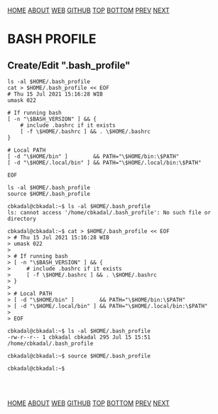 ---
---

[HOME](index.md)
[ABOUT](README.md)
[WEB](https://osp4diss.vlsm.org/)
[GITHUB](https://github.com/UI-FASILKOM-OS/osp4diss/)
[TOP](#)
[BOTTOM](#endofpage)
[PREV](osp-105.md)
[NEXT](osp-107.md)


# BASH PROFILE

## Create/Edit  "**.bash_profile**"

```
ls -al $HOME/.bash_profile
cat > $HOME/.bash_profile << EOF
# Thu 15 Jul 2021 15:16:28 WIB
umask 022

# If running bash
[ -n "\$BASH_VERSION" ] && {
    # include .bashrc if it exists
    [ -f \$HOME/.bashrc ] && . \$HOME/.bashrc
}

# Local PATH
[ -d "\$HOME/bin" ]        && PATH="\$HOME/bin:\$PATH"
[ -d "\$HOME/.local/bin" ] && PATH="\$HOME/.local/bin:\$PATH"

EOF

ls -al $HOME/.bash_profile
source $HOME/.bash_profile

```

```
cbkadal@cbkadal:~$ ls -al $HOME/.bash_profile
ls: cannot access '/home/cbkadal/.bash_profile': No such file or directory

cbkadal@cbkadal:~$ cat > $HOME/.bash_profile << EOF
> # Thu 15 Jul 2021 15:16:28 WIB
> umask 022
> 
> # If running bash
> [ -n "\$BASH_VERSION" ] && {
>     # include .bashrc if it exists
>     [ -f \$HOME/.bashrc ] && . \$HOME/.bashrc
> }
> 
> # Local PATH
> [ -d "\$HOME/bin" ]        && PATH="\$HOME/bin:\$PATH"
> [ -d "\$HOME/.local/bin" ] && PATH="\$HOME/.local/bin:\$PATH"
> 
> EOF

cbkadal@cbkadal:~$ ls -al $HOME/.bash_profile
-rw-r--r-- 1 cbkadal cbkadal 295 Jul 15 15:51 /home/cbkadal/.bash_profile

cbkadal@cbkadal:~$ source $HOME/.bash_profile

cbkadal@cbkadal:~$

```

<br id="endofpage"><br>

[HOME](index.md)
[ABOUT](README.md)
[WEB](https://osp4diss.vlsm.org/)
[GITHUB](https://github.com/UI-FASILKOM-OS/osp4diss/)
[TOP](#)
[BOTTOM](#endofpage)
[PREV](osp-105.md)
[NEXT](osp-107.md)
<br>

